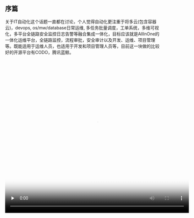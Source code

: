 ## 序篇

关于IT自动化这个话题一直都在讨论，个人觉得自动化更注重于将多云(包含容器云)，devops, os/mw/database日常运维, 多任务批量调度，工单系统，多维可视化，多平台全链路安全监控日志告警等融合集成一体化，目标应该就是AllInOne的一体化运维平台，全链路监控，流程审批，安全审计以及开发、运维、项目管理等。既能适用于运维人员，也适用于开发和项目管理人员等，目前这一块做的比较好的开源平台有CODO，腾讯蓝鲸。

<video id="video"  width="600" height="500" controls="controls"  preload="none" poster="https://imgconvert.csdnimg.cn/aHR0cHM6Ly9tbWJpei5xcGljLmNuL21tYml6X2pwZy84WkZ6clJqcWF0bzBINkhrRkdERmtUeHZvdVdtcndVMFFnZWliN0hjbnhhY2liRk04eHl2WVUwRXhpYmRlRU5VeTA5SlZLc2ljSXNESmljNFpYaWF0WWoxeWsxZy82NDA?x-oss-process=image/format,png">
      <source id="mp4" src="http://mpvideo.qpic.cn/0bf2piac4aaaqiamq5gjn5qfa6wdfz5aalqa.f10002.mp4?dis_k=4b66fb3b8f06f4f126ddde98911ace1a&dis_t=1649555169&spec_id=undefined1649555169&vid=wxv_1916836015676178436&format_id=10002&support_redirect=1&mmversion=false" type="video/mp4">
</video>



